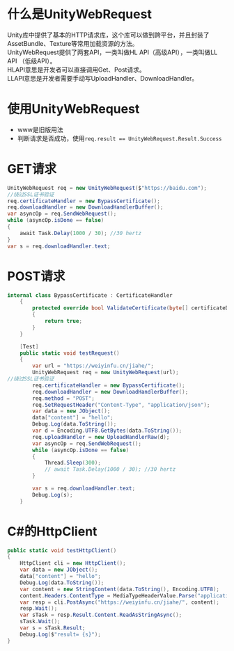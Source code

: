 # 什么是UnityWebRequest
Unity库中提供了基本的HTTP请求库，这个库可以做到跨平台，并且封装了AssetBundle、Texture等常用加载资源的方法。  
UnityWebRequest提供了两套API，一类叫做HL API（高级API），一类叫做LL API （低级API）。  
HLAPI意思是开发者可以直接调用Get、Post请求。  
LLAPI意思是开发者需要手动写UploadHandler、DownloadHandler。  

# 使用UnityWebRequest
* www是旧版用法
* 判断请求是否成功，使用`req.result == UnityWebRequest.Result.Success`

# GET请求
```cs
UnityWebRequest req = new UnityWebRequest($"https://baidu.com");
//绕过SSL证书验证
req.certificateHandler = new BypassCertificate();
req.downloadHandler = new DownloadHandlerBuffer();
var asyncOp = req.SendWebRequest();
while (asyncOp.isDone == false)
{
    await Task.Delay(1000 / 30); //30 hertz
}
var s = req.downloadHandler.text;
```

# POST请求
```csharp
internal class BypassCertificate : CertificateHandler
    {
        protected override bool ValidateCertificate(byte[] certificateData)
        {
            return true;
        }
    }

    [Test]
    public static void testRequest()
    {
        var url = "https://weiyinfu.cn/jiahe/";
        UnityWebRequest req = new UnityWebRequest(url);
//绕过SSL证书验证
        req.certificateHandler = new BypassCertificate();
        req.downloadHandler = new DownloadHandlerBuffer();
        req.method = "POST";
        req.SetRequestHeader("Content-Type", "application/json");
        var data = new JObject();
        data["content"] = "hello";
        Debug.Log(data.ToString());
        var d = Encoding.UTF8.GetBytes(data.ToString());
        req.uploadHandler = new UploadHandlerRaw(d);
        var asyncOp = req.SendWebRequest();
        while (asyncOp.isDone == false)
        {
            Thread.Sleep(300);
            // await Task.Delay(1000 / 30); //30 hertz
        }

        var s = req.downloadHandler.text;
        Debug.Log(s);
    }
```

# C#的HttpClient
```csharp
public static void testHttpClient()
{
    HttpClient cli = new HttpClient();
    var data = new JObject();
    data["content"] = "hello";
    Debug.Log(data.ToString());
    var content = new StringContent(data.ToString(), Encoding.UTF8);
    content.Headers.ContentType = MediaTypeHeaderValue.Parse("application/json");
    var resp = cli.PostAsync("https://weiyinfu.cn/jiahe/", content);
    resp.Wait();
    var sTask = resp.Result.Content.ReadAsStringAsync();
    sTask.Wait();
    var s = sTask.Result;
    Debug.Log($"result= {s}");
}
```
